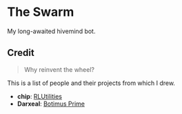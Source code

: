 # The Swarm

My long-awaited hivemind bot.

## Credit

> Why reinvent the wheel?

This is a list of people and their projects from which I drew.

- **chip**: [RLUtilities](https://github.com/samuelpmish/RLUtilities)
- **Darxeal**: [Botimus Prime](https://github.com/Darxeal/BotimusPrime)